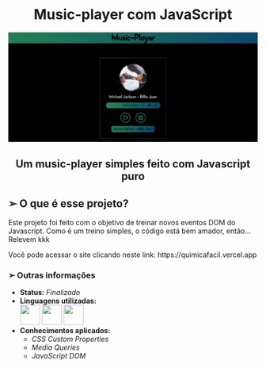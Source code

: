 <h1 align="center"> Music-player com JavaScript </h1>

<img src="./imgs/site.png">

<h2 align="center">Um music-player simples feito com Javascript puro</h2>

<h2> ➢ O que é esse projeto? </h2>
<p> 
  Este projeto foi feito com o objetivo de treinar novos eventos DOM do Javascript.
  Como é um treino simples, o código está bem amador, então... Relevem kkk 
</p>
<p>
  Você pode acessar o site clicando neste link: https://quimicafacil.vercel.app
</p>

<h3> ➢ Outras informações </h3>
<ul>
  <li> <strong>Status:</strong> <em>Finalizado</em>
  <li> <strong>Linguagens utilizadas:</strong> <br>
    <div style="display: inline-block;">
      <img src="https://cdn.jsdelivr.net/gh/devicons/devicon/icons/html5/html5-original.svg" width="40" height="40" />
      <img src="https://cdn.jsdelivr.net/gh/devicons/devicon/icons/css3/css3-original.svg" width="40" height="40" />
      <img src="https://cdn.jsdelivr.net/gh/devicons/devicon/icons/javascript/javascript-plain.svg" width="40" height="40"/>
    </div>
  <li> <strong>Conhecimentos aplicados:</strong>
  <ul>
    <li> <em>CSS Custom Properties</em>
    <li> <em>Media Queries</em>
    <li> <em>JavaScript DOM</em>
  </ul>
</ul>